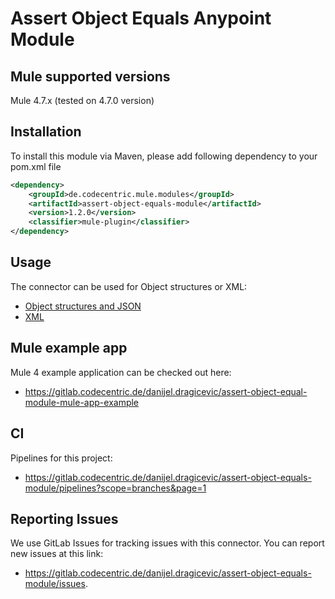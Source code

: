 # Assert Object Equals Anypoint Module

## Mule supported versions
Mule 4.7.x (tested on 4.7.0 version)

## Installation

To install this module via Maven, please add following dependency to your pom.xml file

```xml
<dependency>
    <groupId>de.codecentric.mule.modules</groupId>
    <artifactId>assert-object-equals-module</artifactId>
    <version>1.2.0</version>
    <classifier>mule-plugin</classifier>
</dependency>
```

## Usage

The connector can be used for Object structures or XML:

* [Object structures and JSON](../docs/compare-objects.md)
* [XML](../docs/compare-xml.md)

## Mule example app

Mule 4 example application can be checked out here:
* https://gitlab.codecentric.de/danijel.dragicevic/assert-object-equal-module-mule-app-example

## CI

Pipelines for this project:
* https://gitlab.codecentric.de/danijel.dragicevic/assert-object-equals-module/pipelines?scope=branches&page=1

## Reporting Issues

We use GitLab Issues for tracking issues with this connector. You can report new issues at this link:
* https://gitlab.codecentric.de/danijel.dragicevic/assert-object-equals-module/issues.
